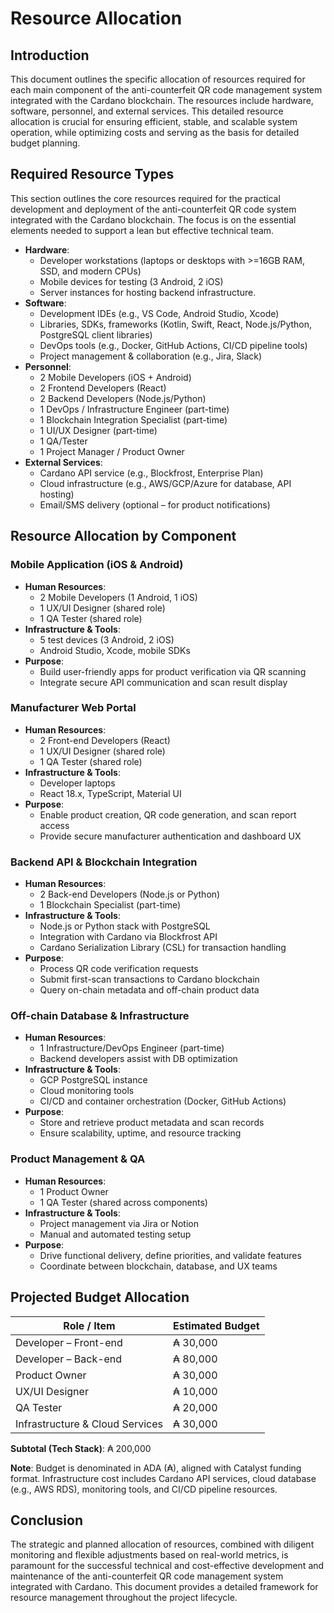 # Resource Allocation

## Introduction

This document outlines the specific allocation of resources required for each main component of the anti-counterfeit QR code management system integrated with the Cardano blockchain. The resources include hardware, software, personnel, and external services. This detailed resource allocation is crucial for ensuring efficient, stable, and scalable system operation, while optimizing costs and serving as the basis for detailed budget planning.

## Required Resource Types

This section outlines the core resources required for the practical development and deployment of the anti-counterfeit QR code system integrated with the Cardano blockchain. The focus is on the essential elements needed to support a lean but effective technical team.

* **Hardware**:
    * Developer workstations (laptops or desktops with >=16GB RAM, SSD, and modern CPUs)
    * Mobile devices for testing (3 Android, 2 iOS)
    * Server instances for hosting backend infrastructure.
* **Software**:
    * Development IDEs (e.g., VS Code, Android Studio, Xcode)
    * Libraries, SDKs, frameworks (Kotlin, Swift, React, Node.js/Python, PostgreSQL client libraries)
    * DevOps tools (e.g., Docker, GitHub Actions, CI/CD pipeline tools)
    * Project management & collaboration (e.g., Jira, Slack)
* **Personnel**:
    * 2 Mobile Developers (iOS + Android)
    * 2 Frontend Developers (React)
    * 2 Backend Developers (Node.js/Python)
    * 1 DevOps / Infrastructure Engineer (part-time)
    * 1 Blockchain Integration Specialist (part-time)
    * 1 UI/UX Designer (part-time)
    * 1 QA/Tester
    * 1 Project Manager / Product Owner
* **External Services**:
    * Cardano API service (e.g., Blockfrost, Enterprise Plan)
    * Cloud infrastructure (e.g., AWS/GCP/Azure for database, API hosting)
    * Email/SMS delivery (optional – for product notifications)

## Resource Allocation by Component

### Mobile Application (iOS & Android)

* **Human Resources**:
    * 2 Mobile Developers (1 Android, 1 iOS)
    * 1 UX/UI Designer (shared role)
    * 1 QA Tester (shared role)
* **Infrastructure & Tools**:
    * 5 test devices (3 Android, 2 iOS)
    * Android Studio, Xcode, mobile SDKs
* **Purpose**:
    * Build user-friendly apps for product verification via QR scanning
    * Integrate secure API communication and scan result display

### Manufacturer Web Portal

* **Human Resources**:
    * 2 Front-end Developers (React)
    * 1 UX/UI Designer (shared role)
    * 1 QA Tester (shared role)
* **Infrastructure & Tools**:
    * Developer laptops
    * React 18.x, TypeScript, Material UI
* **Purpose**:
    * Enable product creation, QR code generation, and scan report access
    * Provide secure manufacturer authentication and dashboard UX

### Backend API & Blockchain Integration

* **Human Resources**:
    * 2 Back-end Developers (Node.js or Python)
    * 1 Blockchain Specialist (part-time)
* **Infrastructure & Tools**:
    * Node.js or Python stack with PostgreSQL
    * Integration with Cardano via Blockfrost API
    * Cardano Serialization Library (CSL) for transaction handling
* **Purpose**:
    * Process QR code verification requests
    * Submit first-scan transactions to Cardano blockchain
    * Query on-chain metadata and off-chain product data

### Off-chain Database & Infrastructure

* **Human Resources**:
    * 1 Infrastructure/DevOps Engineer (part-time)
    * Backend developers assist with DB optimization
* **Infrastructure & Tools**:
    * GCP PostgreSQL instance
    * Cloud monitoring tools
    * CI/CD and container orchestration (Docker, GitHub Actions)
* **Purpose**:
    * Store and retrieve product metadata and scan records
    * Ensure scalability, uptime, and resource tracking

### Product Management & QA

* **Human Resources**:
    * 1 Product Owner
    * 1 QA Tester (shared across components)
* **Infrastructure & Tools**:
    * Project management via Jira or Notion
    * Manual and automated testing setup
* **Purpose**:
    * Drive functional delivery, define priorities, and validate features
    * Coordinate between blockchain, database, and UX teams

## Projected Budget Allocation

| Role / Item | Estimated Budget |
|---|---|
| Developer – Front-end | ₳ 30,000 |
| Developer – Back-end | ₳ 80,000 |
| Product Owner | ₳ 30,000 |
| UX/UI Designer | ₳ 10,000 |
| QA Tester | ₳ 20,000 |
| Infrastructure & Cloud Services | ₳ 30,000 |

**Subtotal (Tech Stack)**: ₳ 200,000

**Note**: Budget is denominated in ADA (₳), aligned with Catalyst funding format. Infrastructure cost includes Cardano API services, cloud database (e.g., AWS RDS), monitoring tools, and CI/CD pipeline resources.

## Conclusion

The strategic and planned allocation of resources, combined with diligent monitoring and flexible adjustments based on real-world metrics, is paramount for the successful technical and cost-effective development and maintenance of the anti-counterfeit QR code management system integrated with Cardano. This document provides a detailed framework for resource management throughout the project lifecycle.